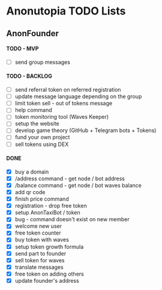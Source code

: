 # Anonutopia TODO Lists

## AnonFounder

#### TODO - MVP

- [ ] send group messages

#### TODO - BACKLOG

- [ ] send referral token on referred registration
- [ ] update message language depending on the group
- [ ] limit token sell - out of tokens message
- [ ] help command
- [ ] token monitoring tool (Waves Keeper)
- [ ] setup the website
- [ ] develop game theory (GitHub + Telegram bots + Tokens)
- [ ] fund your own project
- [ ] sell tokens using DEX

#### DONE

- [x] buy a domain
- [x] /address command - get node / bot address
- [x] /balance command - get node / bot waves balance
- [x] add qr code
- [x] finish price command
- [x] registration - drop free token
- [x] setup AnonTaxiBot / token
- [x] bug - command doesn't exist on new member
- [x] welcome new user
- [x] free token counter
- [x] buy token with waves
- [x] setup token growth formula
- [x] send part to founder
- [x] sell token for waves
- [x] translate messages
- [x] free token on adding others
- [x] update founder's address
